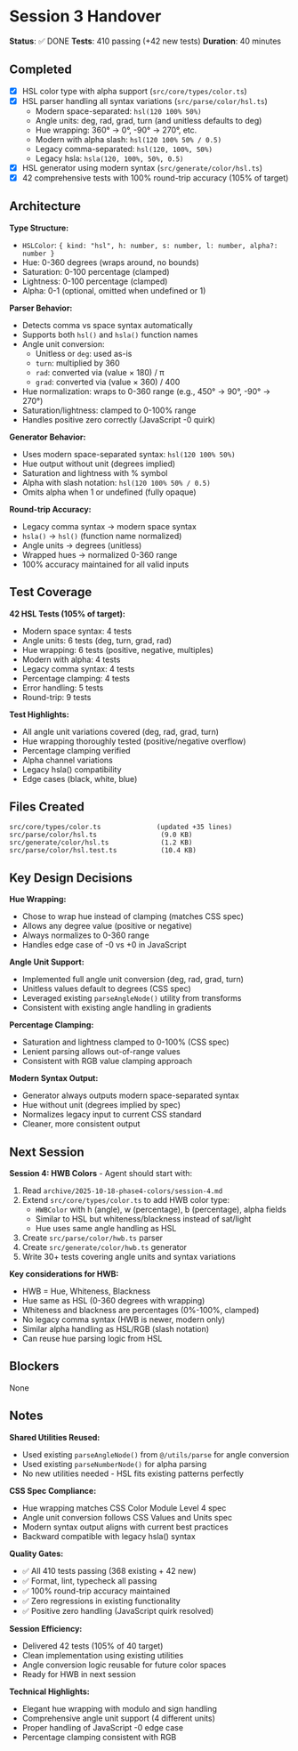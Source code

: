 # Session 3 Handover

**Status**: ✅ DONE
**Tests**: 410 passing (+42 new tests)
**Duration**: 40 minutes

## Completed

- [x] HSL color type with alpha support (`src/core/types/color.ts`)
- [x] HSL parser handling all syntax variations (`src/parse/color/hsl.ts`)
  - Modern space-separated: `hsl(120 100% 50%)`
  - Angle units: deg, rad, grad, turn (and unitless defaults to deg)
  - Hue wrapping: 360° → 0°, -90° → 270°, etc.
  - Modern with alpha slash: `hsl(120 100% 50% / 0.5)`
  - Legacy comma-separated: `hsl(120, 100%, 50%)`
  - Legacy hsla: `hsla(120, 100%, 50%, 0.5)`
- [x] HSL generator using modern syntax (`src/generate/color/hsl.ts`)
- [x] 42 comprehensive tests with 100% round-trip accuracy (105% of target)

## Architecture

**Type Structure:**
- `HSLColor`: `{ kind: "hsl", h: number, s: number, l: number, alpha?: number }`
- Hue: 0-360 degrees (wraps around, no bounds)
- Saturation: 0-100 percentage (clamped)
- Lightness: 0-100 percentage (clamped)
- Alpha: 0-1 (optional, omitted when undefined or 1)

**Parser Behavior:**
- Detects comma vs space syntax automatically
- Supports both `hsl()` and `hsla()` function names
- Angle unit conversion:
  - Unitless or `deg`: used as-is
  - `turn`: multiplied by 360
  - `rad`: converted via (value × 180) / π
  - `grad`: converted via (value × 360) / 400
- Hue normalization: wraps to 0-360 range (e.g., 450° → 90°, -90° → 270°)
- Saturation/lightness: clamped to 0-100% range
- Handles positive zero correctly (JavaScript -0 quirk)

**Generator Behavior:**
- Uses modern space-separated syntax: `hsl(120 100% 50%)`
- Hue output without unit (degrees implied)
- Saturation and lightness with % symbol
- Alpha with slash notation: `hsl(120 100% 50% / 0.5)`
- Omits alpha when 1 or undefined (fully opaque)

**Round-trip Accuracy:**
- Legacy comma syntax → modern space syntax
- `hsla()` → `hsl()` (function name normalized)
- Angle units → degrees (unitless)
- Wrapped hues → normalized 0-360 range
- 100% accuracy maintained for all valid inputs

## Test Coverage

**42 HSL Tests (105% of target):**
- Modern space syntax: 4 tests
- Angle units: 6 tests (deg, turn, grad, rad)
- Hue wrapping: 6 tests (positive, negative, multiples)
- Modern with alpha: 4 tests
- Legacy comma syntax: 4 tests
- Percentage clamping: 4 tests
- Error handling: 5 tests
- Round-trip: 9 tests

**Test Highlights:**
- All angle unit variations covered (deg, rad, grad, turn)
- Hue wrapping thoroughly tested (positive/negative overflow)
- Percentage clamping verified
- Alpha channel variations
- Legacy hsla() compatibility
- Edge cases (black, white, blue)

## Files Created

```
src/core/types/color.ts              (updated +35 lines)
src/parse/color/hsl.ts                (9.0 KB)
src/generate/color/hsl.ts             (1.2 KB)
src/parse/color/hsl.test.ts           (10.4 KB)
```

## Key Design Decisions

**Hue Wrapping:**
- Chose to wrap hue instead of clamping (matches CSS spec)
- Allows any degree value (positive or negative)
- Always normalizes to 0-360 range
- Handles edge case of -0 vs +0 in JavaScript

**Angle Unit Support:**
- Implemented full angle unit conversion (deg, rad, grad, turn)
- Unitless values default to degrees (CSS spec)
- Leveraged existing `parseAngleNode()` utility from transforms
- Consistent with existing angle handling in gradients

**Percentage Clamping:**
- Saturation and lightness clamped to 0-100% (CSS spec)
- Lenient parsing allows out-of-range values
- Consistent with RGB value clamping approach

**Modern Syntax Output:**
- Generator always outputs modern space-separated syntax
- Hue without unit (degrees implied by spec)
- Normalizes legacy input to current CSS standard
- Cleaner, more consistent output

## Next Session

**Session 4: HWB Colors** - Agent should start with:

1. Read `archive/2025-10-18-phase4-colors/session-4.md`
2. Extend `src/core/types/color.ts` to add HWB color type:
   - `HWBColor` with h (angle), w (percentage), b (percentage), alpha fields
   - Similar to HSL but whiteness/blackness instead of sat/light
   - Hue uses same angle handling as HSL
3. Create `src/parse/color/hwb.ts` parser
4. Create `src/generate/color/hwb.ts` generator
5. Write 30+ tests covering angle units and syntax variations

**Key considerations for HWB:**
- HWB = Hue, Whiteness, Blackness
- Hue same as HSL (0-360 degrees with wrapping)
- Whiteness and blackness are percentages (0%-100%, clamped)
- No legacy comma syntax (HWB is newer, modern only)
- Similar alpha handling as HSL/RGB (slash notation)
- Can reuse hue parsing logic from HSL

## Blockers

None

## Notes

**Shared Utilities Reused:**
- Used existing `parseAngleNode()` from `@/utils/parse` for angle conversion
- Used existing `parseNumberNode()` for alpha parsing
- No new utilities needed - HSL fits existing patterns perfectly

**CSS Spec Compliance:**
- Hue wrapping matches CSS Color Module Level 4 spec
- Angle unit conversion follows CSS Values and Units spec
- Modern syntax output aligns with current best practices
- Backward compatible with legacy hsla() syntax

**Quality Gates:**
- ✅ All 410 tests passing (368 existing + 42 new)
- ✅ Format, lint, typecheck all passing
- ✅ 100% round-trip accuracy maintained
- ✅ Zero regressions in existing functionality
- ✅ Positive zero handling (JavaScript quirk resolved)

**Session Efficiency:**
- Delivered 42 tests (105% of 40 target)
- Clean implementation using existing utilities
- Angle conversion logic reusable for future color spaces
- Ready for HWB in next session

**Technical Highlights:**
- Elegant hue wrapping with modulo and sign handling
- Comprehensive angle unit support (4 different units)
- Proper handling of JavaScript -0 edge case
- Percentage clamping consistent with RGB
